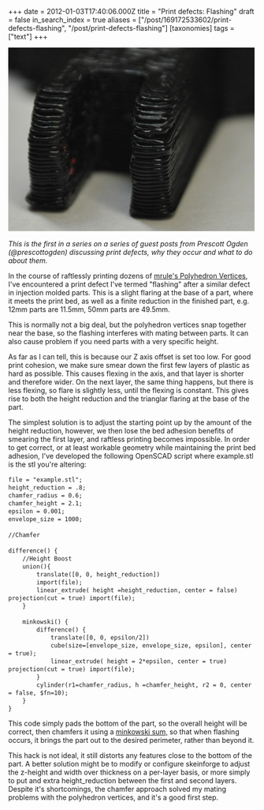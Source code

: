 +++
date = 2012-01-03T17:40:06.000Z
title = "Print defects: Flashing"
draft = false
in_search_index = true
aliases = ["/post/169172533602/print-defects-flashing", "/post/print-defects-flashing"]
[taxonomies]
tags = ["text"]
+++

![image](/images/tumblr_inline_p1uzs0AMUC1rp3p4d_540.jpg)

_This is the first in a series on a series of guest posts from Prescott Ogden (@prescottogden) discussing print defects, why they occur and what to do about them._

In the course of raftlessly printing dozens of [mrule's Polyhedron Vertices](http://www.thingiverse.com/thing:4893), I've encountered a print defect I've termed "flashing" after a similar defect in injection molded parts. This is a slight flaring at the base of a part, where it meets the print bed, as well as a finite reduction in the finished part, e.g. 12mm parts are 11.5mm, 50mm parts are 49.5mm.

This is normally not a big deal, but the polyhedron vertices snap together near the base, so the flashing interferes with mating between parts. It can also cause problem if you need parts with a very specific height.

As far as I can tell, this is because our Z axis offset is set too low. For good print cohesion, we make sure smear down the first few layers of plastic as hard as possible. This causes flexing in the axis, and that layer is shorter and therefore wider. On the next layer, the same thing happens, but there is less flexing, so flare is slightly less, until the flexing is constant. This gives rise to both the height reduction and the trianglar flaring at the base of the part.

The simplest solution is to adjust the starting point up by the amount of the height reduction, however, we then lose the bed adhesion benefits of smearing the first layer, and raftless printing becomes impossible. In order to get correct, or at least workable geometry while maintaining the print bed adhesion, I've developed the following OpenSCAD script where example.stl is the stl you're altering:

```
file = "example.stl";
height_reduction = .8;
chamfer_radius = 0.6;
chamfer_height = 2.1;
epsilon = 0.001;
envelope_size = 1000;

//Chamfer

difference() {
    //Height Boost
    union(){
        translate([0, 0, height_reduction])
        import(file);
        linear_extrude( height =height_reduction, center = false) projection(cut = true) import(file);
    }

    minkowski() {
        difference() {
            translate([0, 0, epsilon/2])
            cube(size=[envelope_size, envelope_size, epsilon], center = true);
            linear_extrude( height = 2*epsilon, center = true) projection(cut = true) import(file);
        }
        cylinder(r1=chamfer_radius, h =chamfer_height, r2 = 0, center = false, $fn=10);
    }
}
```

This code simply pads the bottom of the part, so the overall height will be correct, then chamfers it using a [minkowski sum,](http://www.cgal.org/Manual/latest/doc_html/cgal_manual/Minkowski_sum_3/Chapter_main.html) so that when flashing occurs, it brings the part out to the desired perimeter, rather than beyond it.

This hack is not ideal, it still distorts any features close to the bottom of the part. A better solution might be to modify or configure skeinforge to adjust the z-height and width over thickness on a per-layer basis, or more simply to put and extra height_reduction between the first and second layers. Despite it's shortcomings, the chamfer approach solved my mating problems with the polyhedron vertices, and it's a good first step.
